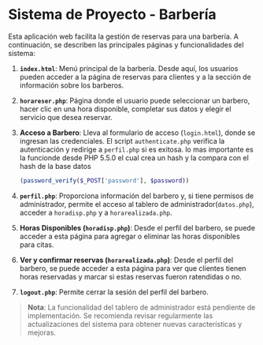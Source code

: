 # Sistema de Proyecto - Barbería

Esta aplicación web facilita la gestión de reservas para una barbería. A continuación, se describen las principales páginas y funcionalidades del sistema:

1. **`index.html`**: Menú principal de la barbería. Desde aquí, los usuarios pueden acceder a la página de reservas para clientes y a la sección de información sobre los barberos.

2. **`horareser.php`**: Página donde el usuario puede seleccionar un barbero, hacer clic en una hora disponible, completar sus datos y elegir el servicio que desea reservar.

3. **Acceso a Barbero**: Lleva al formulario de acceso (`login.html`), donde se ingresan las credenciales. El script `authenticate.php` verifica la autenticación y redirige a `perfil.php` si es exitosa.
    lo mas importante es la funcionde  desde PHP 5.5.0 el cual crea un hash y la compara con el hash de la base datos
    ```php
    (password_verify($_POST['password'], $password))

4. **`perfil.php`**: Proporciona información del barbero y, si tiene permisos de administrador, permite el acceso al tablero de administrador(`datos.php`), acceder a `horadisp.php` y a `horarealizada.php`.

5. **Horas Disponibles (`horadisp.php`)**: Desde el perfil del barbero, se puede acceder a esta página para agregar o eliminar las horas disponibles para citas.

6. **Ver y confirmar reservas (`horarealizada.php`)**: Desde el perfil del barbero, se puede acceder a esta página para ver que clientes tienen horas reservadas y marcar si estas reservas fueron ratendidas o no.

7. **`logout.php`**: Permite cerrar la sesión del perfil del barbero.

> **Nota**: La funcionalidad del tablero de administrador está pendiente de implementación. Se recomienda revisar regularmente las actualizaciones del sistema para obtener nuevas características y mejoras.
